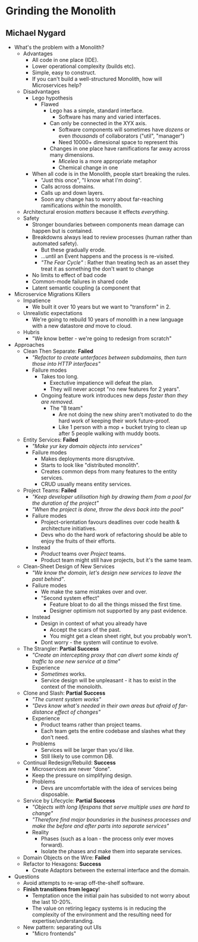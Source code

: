 # Grinding the Monolith
## Michael Nygard

* What's the problem with a Monolith?
    * Advantages
        * All code in one place (IDE).
        * Lower operational complexity (builds etc).
        * Simple, easy to construct.
        * If you can't build a well-structured Monolith, how will Microservices help?
    * Disadvantages
        * Lego hypothesis
            * Flawed
                * Lego has a simple, standard interface.
                    * Software has many and varied interfaces.
                * Can only be connected in the XYX axis.
                    * Software components will sometimes have *dozens* or even *thousands* of collaborators ("util", "manager")
                    * Need 10000+ dimesional space to represent this
                * Changes in one place have ramifications far away across many dimensions.
                    * *Micelea* is a more appropriate metaphor
                    *  Chemical change in one 
        * When all code is in the Monolith, people start breaking the rules.
            * "Just this once", "I know what I'm doing".
            * Calls across domains.
            * Calls up and down layers.
            * Soon any change has to worry about far-reaching ramifications *within* the monolith.
    * Architectural erosion *matters* because it effects *everything*.
    * Safety
        * Stronger boundaries between components mean damage can happen but is contained.
        * Breakdowns always lead to review processes (human rather than automated safety).
            * But these gradually erode.
            * ...until an Event happens and the process is re-visited.
            * *"The Fear Cycle"* : Rather than treating tech as an asset they treat it as something the don't want to change
        * No limits to effect of bad code
        * Common-mode failures in shared code
        * Latent semantic coupling (a component that 
* Microservice Migrations Killers
    * Impatience
        * We built it over 10 years but we want to "transform" in 2.
    * Unrealistic expectations
        * We're going to rebuild 10 years of monolith in a new language with a new datastore *and* move to cloud.
    * Hubris
        * "We know better - we're going to redesign from scratch"
* Approaches
    * Clean Then Separate: __Failed__
        * *"Refactor to create unterfaces between subdomains, then turn those into HTTP interfaces"*
        * Failure modes
            * Takes too long.
                * Exectutive impatience will defeat the plan.
                * They will never accept "no new features for 2 years".
            * Ongoing feature work introduces new deps *faster than they are removed*.
                * The "B team" 
                    * Are not doing the new shiny aren't motivated to do the hard work of keeping their work future-proof.
                    * Like 1 person with a mop + bucket trying to clean up after 5 people walking with muddy boots.
    * Entity Services: __Failed__
        * *"Make yur key domain objects into services"*
        * Failure modes
            * Makes deployments more disruptvive.
            * Starts to look like "distributed monolith".
            * Creates common deps from many features to the entity services.
            * CRUD usually means entity services.
    * Project Teams: __Failed__
        * *"Keep developer utilisation high by drawing them from a pool for the duration of the project"*
        * *"When the project is done, throw the devs back into the pool"*
        * Failure modes
            * Project-orientation favours deadlines over code health & architecture initiatives.
            * Devs who do the hard work of refactoring should be able to enjoy the fruits of their efforts.
        * Instead
            * *Product* teams over *Project* teams.
            * Product team might still have projects, but it's the same team.
    * Clean-Sheet Design of New Services
        * *"We know the domain, let's design new services to leave the past behind"*.
        * Failure modes
            * We make the same mistakes over and over.
            * "Second system effect"
                * Feature bloat to do all the things missed the first time.
                * Designer optimism not supported by any past evidence.
        * Instead
            * Design in context of what you already have
                * Accept the scars of the past.
                * You might get a clean sheet right, but you probably won't.
            * Dont worry - the system will continue to evolve.
    * The Strangler: __Partial Success__
        * *"Create an intercepting proxy that can divert some kinds of traffic to one new service at a time"*
        * Experience
            * *Sometimes* works.
            * Service design will be unpleasant - it has to exist in the context of the monoloith.
    * Clone and Slash: __Partial Success__
        * *"The current system works"*
        * *"Devs know what's needed in their own areas but afraid of far-distance effect of changes"*
        * Experience
            * Product teams rather than project teams.
            * Each team gets the entire codebase and slashes what they don't need.
        * Problems
            * Services will be larger than you'd like.
            * Still likely to use common DB.
    * Continual Redesign/Rebuild: __Success__
        * Microservices are never "done".
        * Keep the pressure on simplifying design.
        * Problems
            * Devs are uncomfortable with the idea of services being disposable.
    * Service by Lifecycle: __Partial Success__
        * *"Objects with long lifespans that serve multiple uses are hard to change"*
        * *"Therefore find major boundaries in the business processes and make the before and after parts into separate services"*
        * Reality
            * Phases (such as a loan - the process only ever moves forward).
            * Isolate the phases and make them into separate services.
    * Domain Objects on the Wire: __Failed__
    * Refactor to Hexagons: __Success__
        * Create Adaptors between the external interface and the domain.
* Questions
    * Avoid attempts to re-wrap off-the-shelf software.
    * __Finish transitions from legacy__!
        * Temptation once the initial pain has subsided to not worry about the last 10-20%.
        * The value on retiring legacy systems is in reducing the complexity of the environment and the resulting need for expertise/understanding.
    * New pattern: separating out UIs
        * "Micro frontends"
